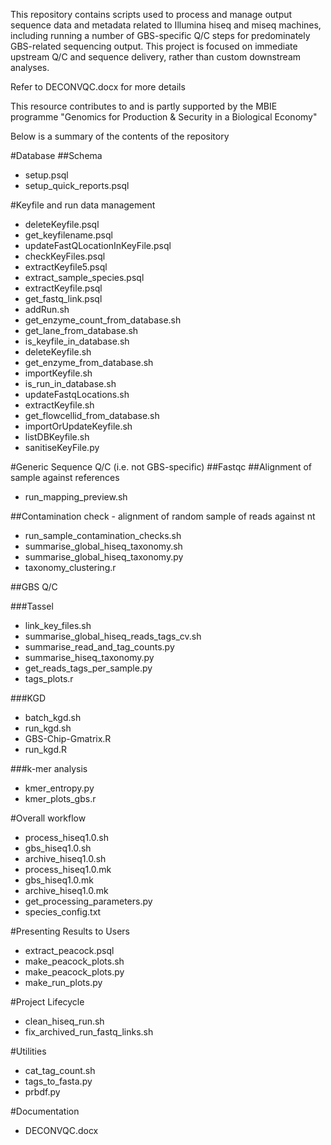 This repository contains scripts used to process and manage output sequence data and metadata related to Illumina hiseq and miseq machines, including running a number of GBS-specific Q/C steps for predominately GBS-related sequencing output. This project is focused on immediate upstream Q/C and sequence delivery, rather than custom downstream analyses.

Refer to DECONVQC.docx for more details

This resource contributes to and is partly supported by the MBIE programme "Genomics for Production & Security in a Biological Economy"

Below is a summary of the contents of the repository


#Database 
##Schema

* setup.psql
* setup\_quick\_reports.psql


#Keyfile and run data management 
* deleteKeyfile.psql    
* get\_keyfilename.psql      
* updateFastQLocationInKeyFile.psql
* checkKeyFiles.psql                
* extractKeyfile5.psql  
* extract\_sample\_species.psql  
* extractKeyfile.psql   
* get\_fastq\_link.psql  
* addRun.sh          
* get\_enzyme\_count\_from\_database.sh  
* get\_lane\_from\_database.sh  
* is\_keyfile\_in\_database.sh  
* deleteKeyfile.sh   
* get\_enzyme\_from\_database.sh        
* importKeyfile.sh           
* is\_run\_in\_database.sh      
* updateFastqLocations.sh
* extractKeyfile.sh  
* get\_flowcellid\_from\_database.sh    
* importOrUpdateKeyfile.sh   
* listDBKeyfile.sh
* sanitiseKeyFile.py

       
#Generic Sequence Q/C (i.e. not GBS-specific)
##Fastqc
##Alignment of sample against references
* run\_mapping\_preview.sh  

##Contamination check - alignment of random sample of reads against nt 
* run\_sample\_contamination\_checks.sh
* summarise\_global\_hiseq\_taxonomy.sh
* summarise\_global\_hiseq\_taxonomy.py
* taxonomy\_clustering.r

##GBS Q/C 

###Tassel
* link\_key\_files.sh
* summarise\_global\_hiseq\_reads\_tags\_cv.sh
* summarise\_read\_and\_tag\_counts.py
* summarise\_hiseq\_taxonomy.py
* get\_reads\_tags\_per\_sample.py
* tags\_plots.r

###KGD
* batch\_kgd.sh 
* run\_kgd.sh
* GBS-Chip-Gmatrix.R  
* run\_kgd.R

###k-mer analysis
* kmer\_entropy.py  
* kmer\_plots\_gbs.r  
	
#Overall workflow 
* process\_hiseq1.0.sh     
* gbs\_hiseq1.0.sh      
* archive\_hiseq1.0.sh  
* process\_hiseq1.0.mk     
* gbs\_hiseq1.0.mk      
* archive\_hiseq1.0.mk  
* get\_processing\_parameters.py  
* species\_config.txt

#Presenting Results to Users
* extract\_peacock.psql   
* make\_peacock\_plots.sh
* make\_peacock\_plots.py  
* make\_run\_plots.py  

#Project Lifecycle 
* clean\_hiseq\_run.sh
* fix\_archived\_run\_fastq\_links.sh

#Utilities
* cat\_tag\_count.sh   
* tags\_to\_fasta.py
* prbdf.py 

#Documentation
* DECONVQC.docx       

 


